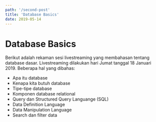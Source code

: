 ```yaml
---
path: '/second-post'
title: 'Database Basics'
date: 2019-05-14
---
```


# Database Basics

Berikut adalah rekaman sesi livestreaming yang membahasan tentang database dasar. Livestreaming dilakukan hari Jumat tanggal 18 Januari 2019. Beberapa hal yang dibahas:

* Apa itu database
* Kenapa kita butuh database
* Tipe-tipe database
* Komponen database relational
* Query dan Structured Query Languange (SQL)
* Data Definition Language
* Data Manipulation Language
* Search dan filter data
